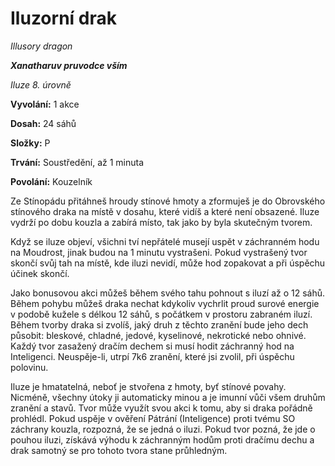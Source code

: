 # Iluzorní drak

*Illusory dragon*

***Xanatharuv pruvodce vším***

 *Iluze 8. úrovně* 

**Vyvolání:** 1 akce

**Dosah:** 24 sáhů

**Složky:** P

**Trvání:** Soustředění, až 1 minuta

**Povolání:** Kouzelník

Ze Stínopádu přitáhneš hroudy stínové hmoty a zformuješ je do Obrovského stínového draka na místě v dosahu, které vidíš a které není obsazené. Iluze vydrží po dobu kouzla a zabírá místo, tak jako by byla skutečným tvorem.

Když se iluze objeví, všichni tví nepřátelé musejí uspět v záchranném hodu na Moudrost, jinak budou na 1 minutu vystrašeni. Pokud vystrašený tvor skončí svůj tah na místě, kde iluzi nevidí, může hod zopakovat a při úspěchu účinek skončí.

Jako bonusovou akci můžeš během svého tahu pohnout s iluzí až o 12 sáhů. Během pohybu můžeš draka nechat kdykoliv vychrlit proud surové energie v podobě kužele s délkou 12 sáhů, s počátkem v prostoru zabraném iluzí. Během tvorby draka si zvolíš, jaký druh z těchto zranění bude jeho dech působit: bleskové, chladné, jedové, kyselinové, nekrotické nebo ohnivé. Každý tvor zasažený dračím dechem si musí hodit záchranný hod na Inteligenci. Neuspěje-li, utrpí 7k6 zranění, které jsi zvolil, při úspěchu polovinu.

Iluze je hmatatelná, neboť je stvořena z hmoty, byť stínové povahy. Nicméně, všechny útoky ji automaticky minou a je imunní vůči všem druhům zranění a stavů. Tvor může využít svou akci k tomu, aby si draka pořádně prohlédl. Pokud uspěje v ověření Pátrání (Inteligence) proti tvému SO záchrany kouzla, rozpozná, že se jedná o iluzi. Pokud tvor pozná, že jde o pouhou iluzi, získává výhodu k záchranným hodům proti dračímu dechu a drak samotný se pro tohoto tvora stane průhledným.